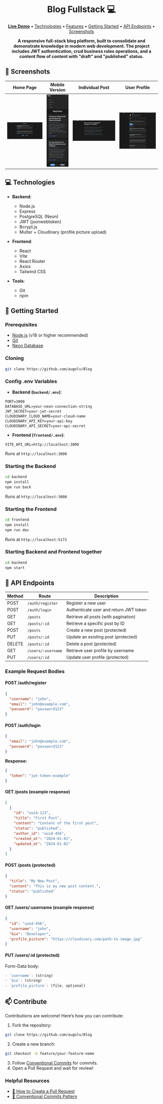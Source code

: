 <h1 align="center" style="font-weight: bold;">Blog Fullstack 💻</h1>

<p align="center">
 <a href="https://blog-theta-khaki-95.vercel.app/" target="_blank"><strong>Live Demo</strong></a> •
 <a href="#tech">Technologies</a> • 
 <a href="#features">Features</a> •
 <a href="#started">Getting Started</a> • 
 <a href="#routes">API Endpoints</a> • 
 <a href="#screenshots">Screenshots</a>
</p>

<p align="center">
    <b>A responsive full-stack blog platform, built to consolidate and demonstrate knowledge in modern web development. The project includes JWT authentication, crud business rules operations, and a content flow of content with "draft" and "published" status.</b>
</p>

<h2 id="screenshots">📸 Screenshots</h2>

<table>
  <thead>
    <tr>
      <th align="center">Home Page</th>
      <th align="center">Mobile Version</th>
      <th align="center">Individual Post</th>
      <th align="center">User Profile</th>
    </tr>
  </thead>
  <tbody>
    <tr>
      <td>
        <img src="assets/home.png" alt="Imagem da Home Page" width="100%">
      </td>
      <td>
        <img src="assets/mobile.png" alt="Imagem da versão Mobile" width="100%">
      </td>
      <td>
        <img src="assets/post.png" alt="Imagem de um Post Individual" width="100%">
      </td>
      <td>
        <img src="assets/profile.png" alt="Imagem do Perfil de Usuário" width="100%">
      </td>
    </tr>
  </tbody>
</table>

## <h2 id="tech">💻 Technologies</h2>

- **Backend**:

  - Node.js
  - Express
  - PostgreSQL (Neon)
  - JWT (jsonwebtoken)
  - Bcrypt.js
  - Multer + Cloudinary (profile picture upload)

- **Frontend**:

  - React
  - Vite
  - React Router
  - Axios
  - Tailwind CSS

- **Tools**:

  - Git
  - npm

## <h2 id="started">🚀 Getting Started</h2>

### Prerequisites

- [Node.js](https://nodejs.org/) (v18 or higher recommended)
- [Git](https://git-scm.com/)
- [Neon Database](https://neon.tech/)

### Cloning

```bash
git clone https://github.com/augolv/Blog
```

### Config .env Variables

- **Backend (`backend/.env`)**:

```env
PORT=3000
DATABASE_URL=your-neon-connection-string
JWT_SECRET=your-jwt-secret
CLOUDINARY_CLOUD_NAME=your-cloud-name
CLOUDINARY_API_KEY=your-api-key
CLOUDINARY_API_SECRET=your-api-secret
```

- **Frontend (`frontend/.env`)**:

```env
VITE_API_URL=http://localhost:3000
```

Runs at `http://localhost:3000`

### Starting the Backend

```bash
cd backend
npm install
npm run back
```

Runs at `http://localhost:3000`

### Starting the Frontend

```bash
cd frontend
npm install
npm run dev
```

Runs at `http://localhost:5173`

### Starting Backend and Frontend together

```bash
cd backend
npm start
```

## <h2 id="routes">📍 API Endpoints</h2>

| Method | Route              | Description                            |
| ------ | ------------------ | -------------------------------------- |
| POST   | `/auth/register`   | Register a new user                    |
| POST   | `/auth/login`      | Authenticate user and return JWT token |
| GET    | `/posts`           | Retrieve all posts (with pagination)   |
| GET    | `/posts/:id`       | Retrieve a specific post by ID         |
| POST   | `/posts`           | Create a new post (protected)          |
| PUT    | `/posts/:id`       | Update an existing post (protected)    |
| DELETE | `/posts/:id`       | Delete a post (protected)              |
| GET    | `/users/:username` | Retrieve user profile by username      |
| PUT    | `/users/:id`       | Update user profile (protected)        |

### Example Request Bodies

#### POST /auth/register

```json
{
  "username": "john",
  "email": "john@example.com",
  "password": "password123"
}
```

#### POST /auth/login

```json
{
  "email": "john@example.com",
  "password": "password123"
}
```

**Response:**

```json
{
  "token": "jwt-token-example"
}
```

#### GET /posts (example response)

```json
[
  {
    "id": "uuid-123",
    "title": "First Post",
    "content": "Content of the first post",
    "status": "published",
    "author_id": "uuid-456",
    "created_at": "2024-01-01",
    "updated_at": "2024-01-02"
  }
]
```

#### POST /posts (protected)

```json
{
  "title": "My New Post",
  "content": "This is my new post content.",
  "status": "published"
}
```

#### GET /users/\:username (example response)

```json
{
  "id": "uuid-456",
  "username": "john",
  "bio": "Developer",
  "profile_picture": "https://cloudinary.com/path-to-image.jpg"
}
```

#### PUT /users/\:id (protected)

Form-Data body:

```js
- `username`: (string)
- `bio`: (string)
- `profile_picture`: (file, optional)
```

## <h2 id="contribute">📫 Contribute</h2>

Contributions are welcome! Here’s how you can contribute:

1. Fork the repository:

```bash
git clone https://github.com/augolv/Blog
```

2. Create a new branch:

```bash
git checkout -b feature/your-feature-name
```

3. Follow [Conventional Commits](https://www.conventionalcommits.org/en/v1.0.0/) for commits.
4. Open a Pull Request and wait for review!

### Helpful Resources

- [📝 How to Create a Pull Request](https://www.atlassian.com/git/tutorials/making-a-pull-request)
- [💾 Conventional Commits Pattern](https://www.conventionalcommits.org/en/v1.0.0/)
